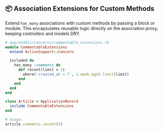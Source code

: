 ## 📦 Association Extensions for Custom Methods
Extend `has_many` associations with custom methods by passing a block or module. This encapsulates reusable logic directly on the association proxy, keeping controllers and models DRY.

```ruby
# app/models/concerns/commentable_extensions.rb
module CommentableExtensions
  extend ActiveSupport::Concern

  included do
    has_many :comments do
      def recent(limit = 5)
        where('created_at > ?', 1.week.ago).limit(limit)
      end
    end
  end
end

class Article < ApplicationRecord
  include CommentableExtensions
end

# Usage:
article.comments.recent(3)
```